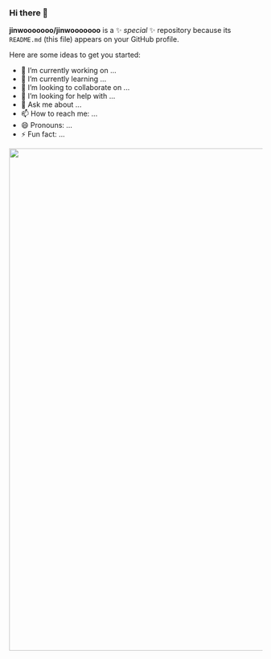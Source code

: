 ### Hi there 👋




**jinwooooooo/jinwooooooo** is a ✨ _special_ ✨ repository because its `README.md` (this file) appears on your GitHub profile.

Here are some ideas to get you started:

- 🔭 I’m currently working on ...
- 🌱 I’m currently learning ...
- 👯 I’m looking to collaborate on ...
- 🤔 I’m looking for help with ...
- 💬 Ask me about ...
- 📫 How to reach me: ...
- 😄 Pronouns: ...
- ⚡ Fun fact: ...

<image src="https://user-images.githubusercontent.com/54875278/111308352-eaab1480-869d-11eb-8059-5190a893ad0c.png" width="1000" height="1000">

